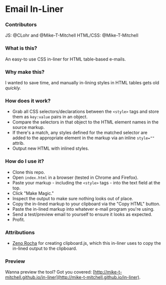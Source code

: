# Email In-Liner
### Contributors
JS: @CLohr and @Mike-T-Mitchell
HTML/CSS: @Mike-T-Mitchell


### What is this?
An easy-to use CSS in-liner for HTML table-based e-mails.

### Why make this?
I wanted to save time, and manually in-lining styles in HTML tables gets old _quickly._

### How does it work?

* Grab all CSS selectors/declarations between the `<style>` tags and store them as `key:value` pairs in an object.
* Compare the selectors in that object to the HTML element names in the source markup.
* If there's a match, any styles defined for the matched selector are added to the appropriate element in the markup via an inline `style=""` attrib.
* Output new HTML with inlined styles.

### How do I use it?
* Clone this repo.
* Open `index.html` in a browser (tested in Chrome and Firefox).
* Paste your markup - including the `<style>` tags - into the text field at the top.
* Click "Make Magic."
* Inspect the output to make sure nothing looks out of place.
* Copy the in-lined markup to your clipboard via the "Copy HTML" button.
* Paste the in-lined markup into whatever e-mail program you're using.
* Send a test/preview email to yourself to ensure it looks as expected.
* Profit.

### Attributions
* [Zeno Rocha](https://github.com/zenorocha) for creating clipboard.js, which this in-liner uses to copy the in-lined output to the clipboard.

### Preview
Wanna preview the tool? Got you covered: [http://mike-t-mitchell.github.io/in-liner](http://mike-t-mitchell.github.io/in-liner).

